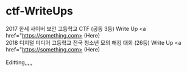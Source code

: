 # ctf-WriteUps
2017 한세 사이버 보안 고등학교 CTF (공동 3등) Write Up <a href="https://something.com> (Here) </a> </br>
2018 디지털 미디어 고등학교 전국 청소년 모의 해킹 대회 (26등) Write Up <a href="https://something.com> (Here) </a> </br>
</br>
Editting,,,,, 
